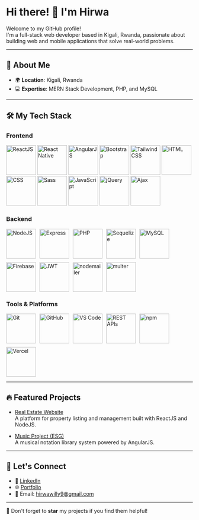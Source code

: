 # Hi there! 👋 I'm Hirwa  

Welcome to my GitHub profile!  
I'm a full-stack web developer based in Kigali, Rwanda, passionate about building web and mobile applications that solve real-world problems.  

---

## 🌟 About Me  

- 🌍 **Location**: Kigali, Rwanda  
- 💻 **Expertise**: MERN Stack Development, PHP, and MySQL  

---

## 🛠️ My Tech Stack  
### Frontend  <div style="display: flex; flex-wrap: wrap; gap: 10px;">
  <img src="https://img.shields.io/static/v1?label=&message=&color=20232a&logo=react&logoColor=%2361DAFB" alt="ReactJS" style="width: 5rem; height: 5rem;">
  <img src="https://img.shields.io/static/v1?label=&message=&color=20232a&logo=react&logoColor=%2361DAFB" alt="React Native" style="width: 5rem; height: 5rem;">
  <img src="https://img.shields.io/static/v1?label=&message=&color=E23237&logo=angularjs&logoColor=white" alt="AngularJS" style="width: 5rem; height: 5rem;">
  <img src="https://img.shields.io/static/v1?label=&message=&color=563D7C&logo=bootstrap&logoColor=white" alt="Bootstrap" style="width: 5rem; height: 5rem;">
  <img src="https://img.shields.io/static/v1?label=&message=&color=38B2AC&logo=tailwind-css&logoColor=white" alt="TailwindCSS" style="width: 5rem; height: 5rem;">
  <img src="https://img.shields.io/static/v1?label=&message=&color=E34F26&logo=html5&logoColor=white" alt="HTML" style="width: 5rem; height: 5rem;">
  <img src="https://img.shields.io/static/v1?label=&message=&color=1572B6&logo=css3&logoColor=white" alt="CSS" style="width: 5rem; height: 5rem;">
  <img src="https://img.shields.io/static/v1?label=&message=&color=CC6699&logo=sass&logoColor=white" alt="Sass" style="width: 5rem; height: 5rem;">
  <img src="https://img.shields.io/static/v1?label=&message=&color=F7DF1E&logo=javascript&logoColor=black" alt="JavaScript" style="width: 5rem; height: 5rem;">
  <img src="https://img.shields.io/static/v1?label=&message=&color=0769AD&logo=jquery&logoColor=white" alt="jQuery" style="width: 5rem; height: 5rem;">
  <img src="https://img.shields.io/static/v1?label=&message=&color=007FFF&logo=javascript&logoColor=white" alt="Ajax" style="width: 5rem; height: 5rem;">
</div>

### Backend  
<div style="display: flex; flex-wrap: wrap; gap: 10px;">
  <img src="https://img.shields.io/static/v1?label=&message=&color=339933&logo=nodedotjs&logoColor=white" alt="NodeJS" style="width: 5rem; height: 5rem;">
  <img src="https://img.shields.io/static/v1?label=&message=&color=404d59&logo=express&logoColor=%2361DAFB" alt="Express" style="width: 5rem; height: 5rem;">
  <img src="https://img.shields.io/static/v1?label=&message=&color=777BB4&logo=php&logoColor=white" alt="PHP" style="width: 5rem; height: 5rem;">
  <img src="https://img.shields.io/static/v1?label=&message=&color=52B0E7&logo=sequelize&logoColor=white" alt="Sequelize" style="width: 5rem; height: 5rem;">
  <img src="https://img.shields.io/static/v1?label=&message=&color=00f&logo=mysql&logoColor=white" alt="MySQL" style="width: 5rem; height: 5rem;">
  <img src="https://img.shields.io/static/v1?label=&message=&color=039BE5&logo=firebase" alt="Firebase" style="width: 5rem; height: 5rem;">
  <img src="https://img.shields.io/static/v1?label=&message=&color=black&logo=JSON%20web%20tokens" alt="JWT" style="width: 5rem; height: 5rem;">
  <img src="https://img.shields.io/static/v1?label=&message=&color=EA4335&logo=gmail&logoColor=white" alt="nodemailer" style="width: 5rem; height: 5rem;">
  <img src="https://img.shields.io/static/v1?label=&message=&color=4B3263&logo=" alt="multer" style="width: 5rem; height: 5rem;">
</div>

### Tools & Platforms  
<div style="display: flex; flex-wrap: wrap; gap: 10px;">
  <img src="https://img.shields.io/static/v1?label=&message=&color=F05033&logo=git&logoColor=white" alt="Git" style="width: 5rem; height: 5rem;">
  <img src="https://img.shields.io/static/v1?label=&message=&color=181717&logo=github&logoColor=white" alt="GitHub" style="width: 5rem; height: 5rem;">
  <img src="https://img.shields.io/static/v1?label=&message=&color=007ACC&logo=visual-studio-code&logoColor=white" alt="VS Code" style="width: 5rem; height: 5rem;">
  <img src="https://img.shields.io/static/v1?label=&message=&color=007ACC&logo=postman&logoColor=white" alt="REST APIs" style="width: 5rem; height: 5rem;">
  <img src="https://img.shields.io/static/v1?label=&message=&color=CB3837&logo=npm&logoColor=white" alt="npm" style="width: 5rem; height: 5rem;">
  <img src="https://img.shields.io/static/v1?label=&message=&color=000000&logo=vercel&logoColor=white" alt="Vercel" style="width: 5rem; height: 5rem;">
</div>

---

## 🔥 Featured Projects  

- [Real Estate Website](https://github.com/Hirwa9/sam-real-estate)  
  A platform for property listing and management built with ReactJS and NodeJS.  

- [Music Project (ESG)](https://esgrprwanda.com/esgrp/Services/CHM_Songs)  
  A musical notation library system powered by AngularJS.  

---

## 📨 Let's Connect  

- 💼 [LinkedIn](https://www.linkedin.com/in/hirwa-cyuzuzo-willy-94159427b/)  
- 🌐 [Portfolio](https://hirwa9.github.io/)  
- 📧 Email: hirwawilly9@gmail.com  

---  

🌟 Don't forget to **star** my projects if you find them helpful!

